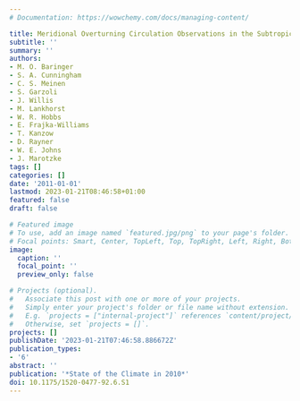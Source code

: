 ```yaml
---
# Documentation: https://wowchemy.com/docs/managing-content/

title: Meridional Overturning Circulation Observations in the Subtropical North Atlantic
subtitle: ''
summary: ''
authors:
- M. O. Baringer
- S. A. Cunningham
- C. S. Meinen
- S. Garzoli
- J. Willis
- M. Lankhorst
- W. R. Hobbs
- E. Frajka-Williams
- T. Kanzow
- D. Rayner
- W. E. Johns
- J. Marotzke
tags: []
categories: []
date: '2011-01-01'
lastmod: 2023-01-21T08:46:58+01:00
featured: false
draft: false

# Featured image
# To use, add an image named `featured.jpg/png` to your page's folder.
# Focal points: Smart, Center, TopLeft, Top, TopRight, Left, Right, BottomLeft, Bottom, BottomRight.
image:
  caption: ''
  focal_point: ''
  preview_only: false

# Projects (optional).
#   Associate this post with one or more of your projects.
#   Simply enter your project's folder or file name without extension.
#   E.g. `projects = ["internal-project"]` references `content/project/deep-learning/index.md`.
#   Otherwise, set `projects = []`.
projects: []
publishDate: '2023-01-21T07:46:58.886672Z'
publication_types:
- '6'
abstract: ''
publication: '*State of the Climate in 2010*'
doi: 10.1175/1520-0477-92.6.S1
---
```

